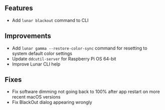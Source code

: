 ## Features

* Add `lunar blackout` command to CLI

## Improvements

* Add `lunar gamma --restore-color-sync` command for resetting to system default color settings
* Update `ddcutil-server` for Raspberry Pi OS 64-bit
* Improve Lunar CLI help

## Fixes

* Fix software dimming not going back to 100% after app restart on more recent macOS versions
* Fix BlackOut dialog appearing wrongly
